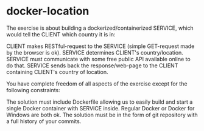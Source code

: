 # docker-location

The exercise is about building a dockerized/containerized SERVICE, which would tell the CLIENT which country it is in:

CLIENT makes RESTful-request to the SERVICE (simple GET-request made by the browser is ok).
SERVICE determines CLIENT's country/location. SERVICE must communicate with some free public API available online to do that.
SERVICE sends back the response/web-page to the CLIENT containing CLIENT's country of location.

You have complete freedom of all aspects of the exercise except for the following constraints:

The solution must include Dockerfile allowing us to easily build and start a single Docker container with SERVICE inside. Regular Docker or Docker for Windows are both ok.
The solution must be in the form of git repository with a full history of your commits.
